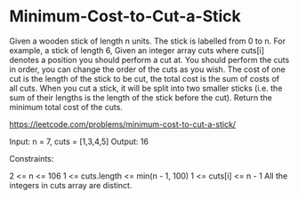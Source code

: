 # Minimum-Cost-to-Cut-a-Stick
Given a wooden stick of length n units. The stick is labelled from 0 to n. For example, a stick of length 6, Given an integer array cuts where cuts[i] denotes a position you should perform a cut at.  You should perform the cuts in order, you can change the order of the cuts as you wish.  The cost of one cut is the length of the stick to be cut, the total cost is the sum of costs of all cuts. When you cut a stick, it will be split into two smaller sticks (i.e. the sum of their lengths is the length of the stick before the cut).  Return the minimum total cost of the cuts.

https://leetcode.com/problems/minimum-cost-to-cut-a-stick/

Input: n = 7, cuts = [1,3,4,5]
Output: 16

Constraints:


2 <= n <= 106
1 <= cuts.length <= min(n - 1, 100)
1 <= cuts[i] <= n - 1
All the integers in cuts array are distinct.
